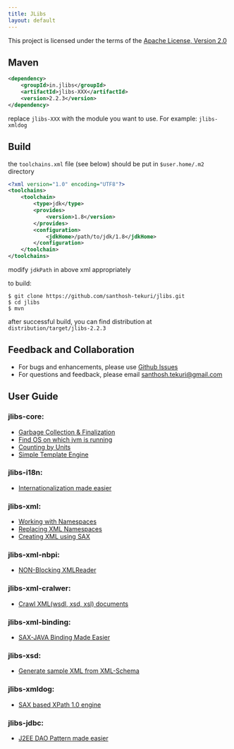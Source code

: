 ```yaml
---
title: JLibs
layout: default
---
```


This project is licensed under the terms of the [Apache License, Version 2.0](http://www.apache.org/licenses/LICENSE-2.0)

## Maven

~~~xml
<dependency>
    <groupId>in.jlibs</groupId>
    <artifactId>jlibs-XXX</artifactId>
    <version>2.2.3</version>
</dependency> 

~~~

replace `jlibs-XXX` with the module you want to use. For example: `jlibs-xmldog`

## Build

the `toolchains.xml` file (see below) should be put in `$user.home/.m2` directory

~~~xml
<?xml version="1.0" encoding="UTF8"?>
<toolchains>
    <toolchain>
        <type>jdk</type>
        <provides>
            <version>1.8</version>
        </provides>
        <configuration>
            <jdkHome>/path/to/jdk/1.8</jdkHome>
        </configuration>
    </toolchain>
</toolchains>
~~~

modify `jdkPath` in above xml appropriately

to build:

~~~
$ git clone https://github.com/santhosh-tekuri/jlibs.git
$ cd jlibs
$ mvn
~~~

after successful build, you can find distribution at `distribution/target/jlibs-2.2.3`

## Feedback and Collaboration ##

- For bugs and enhancements, please use [Github Issues](https://github.com/santhosh-tekuri/jlibs/issues)
- For questions and feedback, please email [santhosh.tekuri@gmail.com](mailto:santhosh.tekuri@gmail.com)

## User Guide

### jlibs-core: ###

* [Garbage Collection & Finalization](core/GarbageCollection.html)
* [Find OS on which jvm is running](core/OSInformation.html)
* [Counting by Units](core/Counting.html)
* [Simple Template Engine](core/TemplateMatcher.html)

### jlibs-i18n: ###

* [Internationalization made easier](i18n/Internationalization.html)

### jlibs-xml: ###

* [Working with Namespaces](xml/Namespaces.html)
* [Replacing XML Namespaces](xml/NamespaceReplacer.html)
* [Creating XML using SAX](xml/XMLDocument.html)

### jlibs-xml-nbpi: ###

* [NON-Blocking XMLReader](xml/nbp/AsyncXMLReader.html)

### jlibs-xml-cralwer: ###

* [Crawl XML(wsdl, xsd, xsl) documents](xml/crawler/XMLCrawler.html)

### jlibs-xml-binding: ###

* [SAX-JAVA Binding Made Easier](xml/binding/SAX2JavaBinding.html)

### jlibs-xsd: ###

* [Generate sample XML from XML-Schema](xsd/XSInstance.html)

### jlibs-xmldog: ###

* [SAX based XPath 1.0 engine](xmldog/XMLDog.html)

### jlibs-jdbc: ###

* [J2EE DAO Pattern made easier](jdbc/DAOPattern.html)
